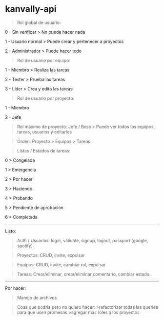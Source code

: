 # kanvally-api

>Rol global de usuario:
  
  0 - Sin verificar   > No puede hacer nada
  
  1 - Usuario normal  > Puede crear y pertenecer a proyectos
  
  2 - Administrador   > Puede hacer todo

>Rol de usuario por equipo:
  
  1 - Miembro     > Realiza las tareas
  
  2 - Tester      > Prueba las tareas
  
  3 - Líder       > Crea y edita las tareas

>Rol de usuario por proyecto:
  
  1 - Miembro
  
  2 - Jefe

>Rol máximo de proyecto: Jefe / Boss > Puede ver todos los equipos, tareas, usuarios y editarlos

>Orden:
  Proyecto > Equipos > Tareas

>Listas / Estados de tareas:
  
  0 > Congelada
  
  1 > Emergencia
  
  2 > Por hacer
  
  3 > Haciendo
  
  4 > Probando
  
  5 > Pendiente de aprobación

  6 > Completada

-------------------------------
Listo:
  >Auth / Usuarios:
    login, validate, signup, logout, passport (google, spotify)
  
  >Proyectos:
    CRUD, invite, expulsar

  >Equipos:
    CRUD, invite, cambiar rol, expulsar

  >Tareas:
    Crear/eliminar, crear/eliminar comentario, cambiar estado.

-------------------------------
Por hacer:
  >Manejo de archivos

  >Cosa que podría pero no quiero hacer: 
    >refactorizar todas las queries para que usen promesas
    >agregar mas roles a los proyectos
